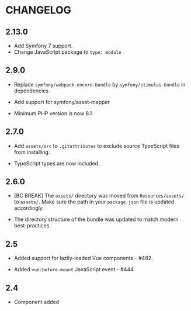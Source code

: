 # CHANGELOG

## 2.13.0

-   Add Symfony 7 support.
-   Change JavaScript package to `type: module`

## 2.9.0

-   Replace `symfony/webpack-encore-bundle` by `symfony/stimulus-bundle` in dependencies

-   Add support for symfony/asset-mapper

-   Minimum PHP version is now 8.1

## 2.7.0

-   Add `assets/src` to `.gitattributes` to exclude source TypeScript files from
    installing.

-   TypeScript types are now included.

## 2.6.0

-   [BC BREAK] The `assets/` directory was moved from `Resources/assets/` to `assets/`. Make
    sure the path in your `package.json` file is updated accordingly.

-   The directory structure of the bundle was updated to match modern best-practices.

## 2.5

-   Added support for lazily-loaded Vue components - #482.

-   Added `vue:before-mount` JavaScript event - #444.

## 2.4

-   Component added
